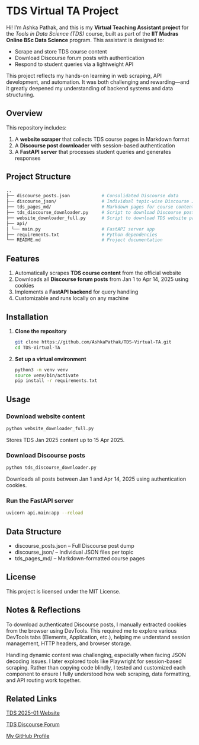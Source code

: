 # TDS Virtual TA Project

Hi! I’m Ashka Pathak, and this is my **Virtual Teaching Assistant project** for the *Tools in Data Science (TDS)* course, built as part of the **IIT Madras Online BSc Data Science** program. This assistant is designed to:

- Scrape and store TDS course content
- Download Discourse forum posts with authentication
- Respond to student queries via a lightweight API

This project reflects my hands-on learning in web scraping, API development, and automation. It was both challenging and rewarding—and it greatly deepened my understanding of backend systems and data structuring.

## Overview

This repository includes:

1. A **website scraper** that collects TDS course pages in Markdown format
2. A **Discourse post downloader** with session-based authentication
3. A **FastAPI server** that processes student queries and generates responses

## Project Structure
```bash
..
├── discourse_posts.json            # Consolidated Discourse data
├── discourse_json/                 # Individual topic-wise Discourse JSONs
├── tds_pages_md/                   # Markdown pages for course content
├── tds_discourse_downloader.py     # Script to download Discourse posts
├── website_downloader_full.py      # Script to download TDS website pages
├── api/
│ └── main.py                       # FastAPI server app
├── requirements.txt                # Python dependencies
└── README.md                       # Project documentation
```

## Features

1. Automatically scrapes **TDS course content** from the official website
2. Downloads all **Discourse forum posts** from Jan 1 to Apr 14, 2025 using cookies
3. Implements a **FastAPI backend** for query handling
4. Customizable and runs locally on any machine

## Installation
1. **Clone the repository**
   ```bash
   git clone https://github.com/AshkaPathak/TDS-Virtual-TA.git
   cd TDS-Virtual-TA
    ```
   
2. **Set up a virtual environment**
   ```bash
   python3 -m venv venv
   source venv/bin/activate
   pip install -r requirements.txt
   ```
   
## Usage

### Download website content
```bash
python website_downloader_full.py
```
Stores TDS Jan 2025 content up to 15 Apr 2025.

### Download Discourse posts
```bash
python tds_discourse_downloader.py
``` 
Downloads all posts between Jan 1 and Apr 14, 2025 using authentication cookies.

### Run the FastAPI server
```bash
uvicorn api.main:app --reload
```

## Data Structure

- discourse_posts.json – Full Discourse post dump
- discourse_json/ – Individual JSON files per topic
- tds_pages_md/ – Markdown-formatted course pages

## License

This project is licensed under the MIT License.

## Notes & Reflections

To download authenticated Discourse posts, I manually extracted cookies from the browser using DevTools. This required me to explore various DevTools tabs (Elements, Application, etc.), helping me understand session management, HTTP headers, and browser storage.

Handling dynamic content was challenging, especially when facing JSON decoding issues. I later explored tools like Playwright for session-based scraping. Rather than copying code blindly, I tested and customized each component to ensure I fully understood how web scraping, data formatting, and API routing work together.

## Related Links

[TDS 2025-01 Website](https://tds.s-anand.net/#/2025-01/)

[TDS Discourse Forum](https://discourse.onlinedegree.iitm.ac.in/c/courses/tds-kb/34)

[My GitHub Profile](https://github.com/AshkaPathak)
